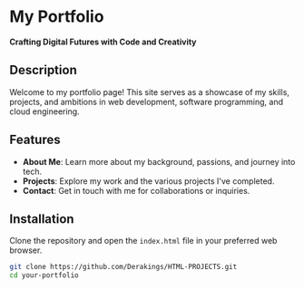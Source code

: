 # My Portfolio

**Crafting Digital Futures with Code and Creativity**

## Description
Welcome to my portfolio page! This site serves as a showcase of my skills, projects, and ambitions in web development, software programming, and cloud engineering.

## Features
- **About Me**: Learn more about my background, passions, and journey into tech.
- **Projects**: Explore my work and the various projects I've completed.
- **Contact**: Get in touch with me for collaborations or inquiries.

## Installation
Clone the repository and open the `index.html` file in your preferred web browser.

```sh
git clone https://github.com/Derakings/HTML-PROJECTS.git
cd your-portfolio

